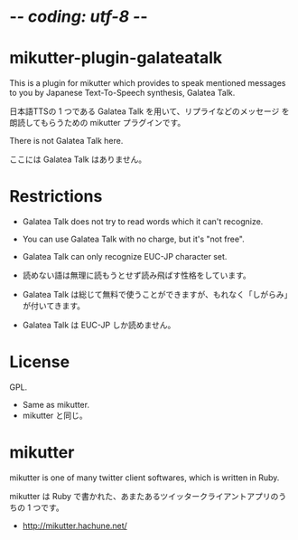 # -*- coding: utf-8 -*-

mikutter-plugin-galateatalk
===========================

This is a plugin for mikutter which provides to speak mentioned
messages to you by Japanese Text-To-Speech synthesis, Galatea Talk.

日本語TTSの 1 つである Galatea Talk を用いて、リプライなどのメッセージ
を朗読してもらうための mikutter プラグインです。

There is not Galatea Talk here.

ここには Galatea Talk はありません。

Restrictions
============

* Galatea Talk does not try to read words which it can't recognize.
* You can use Galatea Talk with no charge, but it's "not free".
* Galatea Talk can only recognize EUC-JP character set.

* 読めない語は無理に読もうとせず読み飛ばす性格をしています。
* Galatea Talk は総じて無料で使うことができますが、もれなく「しがらみ」
  が付いてきます。
* Galatea Talk は EUC-JP しか読めません。

License
=======

GPL.

* Same as mikutter.
* mikutter と同じ。

mikutter
========

mikutter is one of many twitter client softwares, which is written in
Ruby.

mikutter は Ruby で書かれた、あまたあるツイッタークライアントアプリのう
ちの 1 つです。

* http://mikutter.hachune.net/
